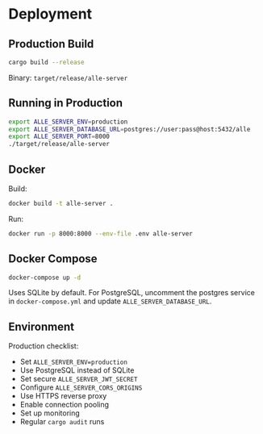 # Deployment

## Production Build

```bash
cargo build --release
```

Binary: `target/release/alle-server`

## Running in Production

```bash
export ALLE_SERVER_ENV=production
export ALLE_SERVER_DATABASE_URL=postgres://user:pass@host:5432/alle
export ALLE_SERVER_PORT=8000
./target/release/alle-server
```

## Docker

Build:
```bash
docker build -t alle-server .
```

Run:
```bash
docker run -p 8000:8000 --env-file .env alle-server
```

## Docker Compose

```bash
docker-compose up -d
```

Uses SQLite by default. For PostgreSQL, uncomment the postgres service in `docker-compose.yml` and update `ALLE_SERVER_DATABASE_URL`.

## Environment

Production checklist:
- Set `ALLE_SERVER_ENV=production`
- Use PostgreSQL instead of SQLite
- Set secure `ALLE_SERVER_JWT_SECRET`
- Configure `ALLE_SERVER_CORS_ORIGINS`
- Use HTTPS reverse proxy
- Enable connection pooling
- Set up monitoring
- Regular `cargo audit` runs
